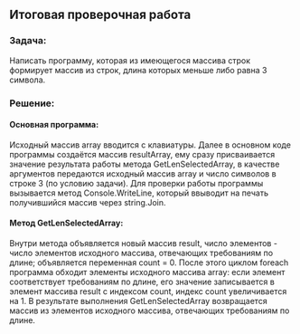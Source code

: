 ## Итоговая проверочная работа
### Задача:
Написать программу, которая из имеющегося массива строк формирует массив из строк, длина которых меньше либо равна 3 символа.

### Решение:

#### Основная программа:
Исходный массив array вводится с клавиатуры. Далее в основном коде программы создаётся массив resultArray, ему сразу присваивается значение результата работы метода GetLenSelectedArray, в качестве аргументов передаются исходный массив array и число символов в строке 3 (по условию задачи). Для проверки работы программы вызывается метод Console.WriteLine, который ввыводит на печать получившийся массив через string.Join.

#### Метод GetLenSelectedArray:
Внутри метода объявляется новый массив result, число элементов - число элементов исходного массива, отвечающих требованиям по длине; объявляется переменная count = 0. После этого циклом foreach программа обходит элементы исходного массива array: если элемент соответствует требованиям по длине, его значение записывается в элемент массива result с индексом count, индекс count увеличивается на 1. В результате выполнения GetLenSelectedArray возвращается массив из элементов исходного массива, отвечающих требованиям по длине.